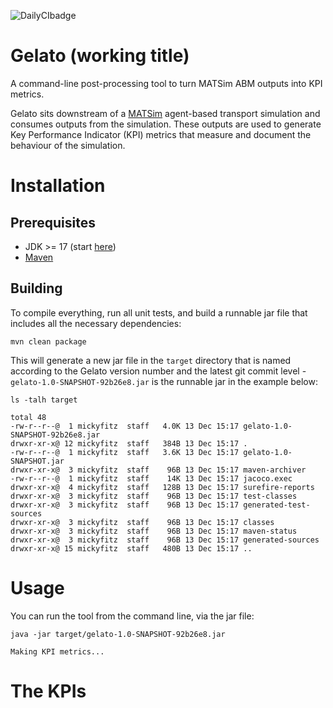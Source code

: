 ![DailyCIbadge](https://github.com/arup-group/gelato/actions/workflows/ci.yml/badge.svg)

# Gelato (working title)

A command-line post-processing tool to turn MATSim ABM outputs into KPI metrics.

Gelato sits downstream of a [MATSim](https://github.com/matsim-org/matsim-libs/tree/master#readme) agent-based
transport simulation and consumes outputs from the simulation. These outputs are used to generate Key Performance
Indicator (KPI) metrics that measure and document the behaviour of the simulation.

# Installation

## Prerequisites
- JDK >= 17 (start [here](https://www.oracle.com/java/technologies/downloads/))
- [Maven](https://maven.apache.org/)

## Building
To compile everything, run all unit tests, and build a runnable jar file that includes all
the necessary dependencies:

```shell
mvn clean package
```

This will generate a new jar file in the `target` directory that is named according to the Gelato
version number and the latest git commit level - `gelato-1.0-SNAPSHOT-92b26e8.jar` is the runnable
jar in the example below:

```shell
ls -talh target

total 48
-rw-r--r--@  1 mickyfitz  staff   4.0K 13 Dec 15:17 gelato-1.0-SNAPSHOT-92b26e8.jar
drwxr-xr-x@ 12 mickyfitz  staff   384B 13 Dec 15:17 .
-rw-r--r--@  1 mickyfitz  staff   3.6K 13 Dec 15:17 gelato-1.0-SNAPSHOT.jar
drwxr-xr-x@  3 mickyfitz  staff    96B 13 Dec 15:17 maven-archiver
-rw-r--r--@  1 mickyfitz  staff    14K 13 Dec 15:17 jacoco.exec
drwxr-xr-x@  4 mickyfitz  staff   128B 13 Dec 15:17 surefire-reports
drwxr-xr-x@  3 mickyfitz  staff    96B 13 Dec 15:17 test-classes
drwxr-xr-x@  3 mickyfitz  staff    96B 13 Dec 15:17 generated-test-sources
drwxr-xr-x@  3 mickyfitz  staff    96B 13 Dec 15:17 classes
drwxr-xr-x@  3 mickyfitz  staff    96B 13 Dec 15:17 maven-status
drwxr-xr-x@  3 mickyfitz  staff    96B 13 Dec 15:17 generated-sources
drwxr-xr-x@ 15 mickyfitz  staff   480B 13 Dec 15:17 ..
```


# Usage

You can run the tool from the command line, via the jar file:

```shell
java -jar target/gelato-1.0-SNAPSHOT-92b26e8.jar

Making KPI metrics...
```

# The KPIs
